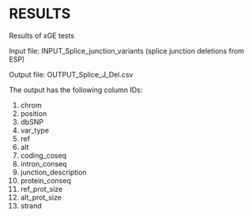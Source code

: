 # RESULTS
Results of xGE tests

Input file: INPUT_Splice_junction_variants (splice junction deletions from ESP)

Output file: OUTPUT_Splice_J_Del.csv

The output has the following column IDs:

1. chrom
2. position
3. dbSNP
4. var_type
5. ref
6. alt
7. coding_coseq
8. intron_conseq
9. junction_description
10. protein_conseq
11. ref_prot_size
12. alt_prot_size
13. strand
